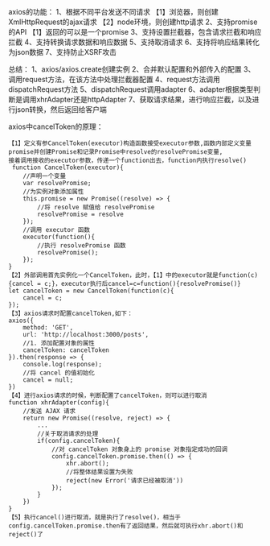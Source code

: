 axios的功能：
1、根据不同平台发送不同请求
【1】浏览器，则创建XmlHttpRequest的ajax请求
【2】node环境，则创建http请求
2、支持promise的API
【1】返回的可以是一个promise
3、支持设置拦截器，包含请求拦截和响应拦截
4、支持转换请求数据和响应数据
5、支持取消请求
6、支持将响应结果转化为json数据
7、支持防止XSRF攻击

总结：
1、axios/axios.create创建实例
2、合并默认配置和外部传入的配置
3、调用request方法，在该方法中处理拦截器配置
4、request方法调用dispatchRequest方法
5、dispatchRequest调用adapter
6、adapter根据类型判断是调用xhrAdapter还是httpAdapter
7、获取请求结果，进行响应拦截，以及进行json转换，然后返回给客户端


axios中cancelToken的原理：
```
【1】定义有参CancelToken(executor)构造函数接受executor参数,函数内部定义变量promise并创建Promise和记录Promise中resolve的resolvePromise变量,
接着调用接收的executor参数，传递一个function出去，function内执行resolve()
 function CancelToken(executor){
    //声明一个变量
    var resolvePromise;
    //为实例对象添加属性
    this.promise = new Promise((resolve) => {
        //将 resolve 赋值给 resolvePromise
        resolvePromise = resolve
    });
    //调用 executor 函数
    executor(function(){
        //执行 resolvePromise 函数
        resolvePromise();
    });
}
【2】外部调用首先实例化一个CancelToken，此时，【1】中的executor就是function(c){cancel = c;}，executor执行后cancel=c=function(){resolvePromise()}
let cancelToken = new CancelToken(function(c){
    cancel = c;
});
【3】axios请求时配置cancelToken,如下：
axios({
    method: 'GET',
    url: 'http://localhost:3000/posts',
    //1. 添加配置对象的属性
    cancelToken: cancelToken
}).then(response => {
    console.log(response);
    //将 cancel 的值初始化
    cancel = null;
})
【4】进行axios请求的时候，判断配置了cancelToken，则可以进行取消
function xhrAdapter(config){
    //发送 AJAX 请求
    return new Promise((resolve, reject) => {
        ...
        //关于取消请求的处理
        if(config.cancelToken){
            //对 cancelToken 对象身上的 promise 对象指定成功的回调
            config.cancelToken.promise.then(() => {
                xhr.abort();
                //将整体结果设置为失败
                reject(new Error('请求已经被取消'))
            });
        }
    })
}
【5】执行cancel()进行取消，就是执行了resolve()，相当于 config.cancelToken.promise.then有了返回结果，然后就可执行xhr.abort()和reject()了
```
